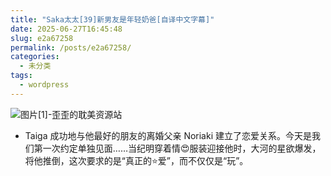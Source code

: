 ```yaml
---
title: "Saka太太[39]新男友是年轻奶爸[自译中文字幕]"
date: 2025-06-27T16:45:48
slug: e2a67258
permalink: /posts/e2a67258/
categories:
  - 未分类
tags:
  - wordpress
---
```


![图片[1]-歪歪的耽美资源站](/images/wp/e2a67258-74dba3ed.jpg)

*   Taiga 成功地与他最好的朋友的离婚父亲 Noriaki 建立了恋爱关系。今天是我们第一次约定单独见面……当纪明穿着情😍服装迎接他时，大河的星欲爆发，将他推倒，这次要求的是“真正的⭐爱”，而不仅仅是“玩”。

